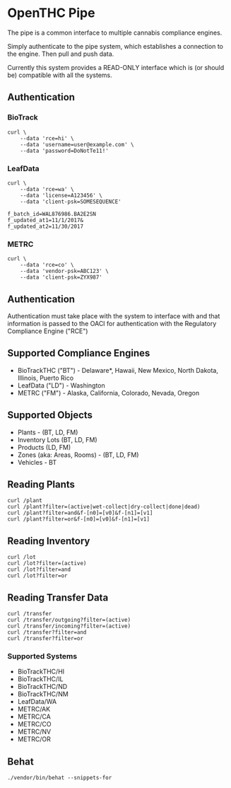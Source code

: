 # OpenTHC Pipe

The pipe is a common interface to multiple cannabis compliance engines.

Simply authenticate to the pipe system, which establishes a connection to the engine.
Then pull and push data.

Currently this system provides a READ-ONLY interface which is (or should be) compatible with all the systems.

## Authentication

### BioTrack

	curl \
		--data 'rce=hi' \
		--data 'username=user@example.com' \
		--data 'password=DoNotTe11!'


### LeafData

	curl \
		--data 'rce=wa' \
		--data 'license=A123456' \
		--data 'client-psk=SOMESEQUENCE'

	f_batch_id=WAL876986.BA2E2SN
	f_updated_at1=11/1/2017&
	f_updated_at2=11/30/2017

### METRC

	curl \
		--data 'rce=co' \
		--data 'vendor-psk=ABC123' \
		--data 'client-psk=ZYX987'


## Authentication

Authentication must take place with the system to interface with and that information is passed to the OACI for authentication with the Regulatory Compliance Engine ("RCE")


## Supported Compliance Engines

 * BioTrackTHC ("BT") - Delaware*, Hawaii, New Mexico, North Dakota, Illinois, Puerto Rico
 * LeafData ("LD") - Washington
 * METRC ("FM") - Alaska, California, Colorado, Nevada, Oregon


## Supported Objects

 * Plants - (BT, LD, FM)
 * Inventory Lots (BT, LD, FM)
 * Products (LD, FM)
 * Zones (aka: Areas, Rooms) - (BT, LD, FM)
 * Vehicles - BT


## Reading Plants

	curl /plant
	curl /plant?filter=(active|wet-collect|dry-collect|done|dead)
	curl /plant?filter=and&f-[n0]=[v0]&f-[n1]=[v1]
	curl /plant?filter=or&f-[n0]=[v0]&f-[n1]=[v1]


## Reading Inventory

	curl /lot
	curl /lot?filter=(active)
	curl /lot?filter=and
	curl /lot?filter=or


## Reading Transfer Data

	curl /transfer
	curl /transfer/outgoing?filter=(active)
	curl /transfer/incoming?filter=(active)
	curl /transfer?filter=and
	curl /transfer?filter=or


### Supported Systems

 * BioTrackTHC/HI
 * BioTrackTHC/IL
 * BioTrackTHC/ND
 * BioTrackTHC/NM
 * LeafData/WA
 * METRC/AK
 * METRC/CA
 * METRC/CO
 * METRC/NV
 * METRC/OR


## Behat

	./vendor/bin/behat --snippets-for
